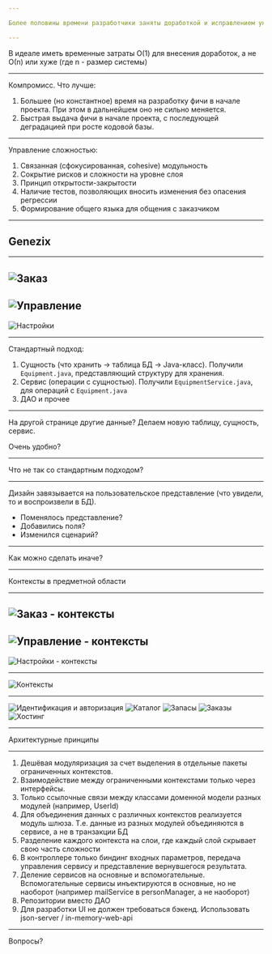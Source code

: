 ```yaml
---

Более половины времени разработчики заняты доработкой и исправлением уже существующего кода

--- 
```


В идеале иметь временные затраты О(1) для внесения доработок, а не О(n) или хуже
(где n - размер системы)

--- 

Компромисс. Что лучше:
1. Большее (но константное) время на разработку фичи в начале проекта. При этом в дальнейшем оно не сильно меняется.
2. Быстрая выдача фичи в начале проекта, с последующей деградацией при росте кодовой базы.

---

Управление сложностью:

1. Связанная (сфокусированная, cohesive) модульность
2. Сокрытие рисков и сложности на уровне слоя
3. Принцип открытости-закрытости
4. Наличие тестов, позволяющих вносить изменения без опасения регрессии
5. Формирование общего языка для общения с заказчиком

--- 

## Genezix

--- 

![Заказ](genezix/order-page.png)
---
![Управление](genezix/manage-page.png)
---
![Настройки](genezix/profile-page.png)

---

Стандартный подход:

1. Сущность (что хранить -> таблица БД -> Java-класс). Получили `Equipment.java`, представляющий структуру для хранения.
2. Сервис (операции с сущностью). Получили `EquipmentService.java`, для операций с `Equipment.java`
3. ДАО и прочее

---

На другой странице другие данные? Делаем новую таблицу, сущность, сервис.

Очень удобно?

---

Что не так со стандартным подходом?

---

Дизайн завязывается на пользовательское представление (что увидели, то и воспроизвели в БД).

* Поменялось представление?
* Добавились поля?
* Изменился сценарий?

---

Как можно сделать иначе?

---

Контексты в предметной области

---

![Заказ - контексты](genezix/order-page-contexts.png)
---
![Управление - контексты](genezix/manage-page-contexts.png)
---
![Настройки - контексты](genezix/profile-page-context.png)

---

![Контексты](genezix/components.svg)

---

![Идентификация и авторизация](genezix/auth-classes.svg)
![Каталог](genezix/catalog-classes.svg)
![Запасы](genezix/inventory-classes.svg)
![Заказы](genezix/orders-classes.svg)
![Хостинг](genezix/vms-classes.svg)

---

Архитектурные принципы

---

1. Дешёвая модуляризация за счет выделения в отдельные пакеты ограниченных контекстов.
2. Взаимодействие между ограниченными контекстами только через интерфейсы.
3. Только ссылочные связи между классами доменной модели разных модулей (например, UserId)
4. Для объединения данных с различных контекстов реализуется модуль шлюза. Т.е. данные из разных модулей объединяются в сервисе, а не в транзакции БД
5. Разделение каждого контекста на слои, где каждый слой скрывает свою часть сложности
6. В контроллере только биндинг входных параметров, передача управления сервису и представление вернувшегося результата.
7. Деление сервисов на основные и вспомогательные. Вспомогательные сервисы инъектируются в основные, но не наоборот (например mailService в personManager, а не наоборот)
8. Репозитории вместо ДАО
9. Для разработки UI не должен требоваться бэкенд. Использовать json-server / in-memory-web-api

---

Вопросы?

